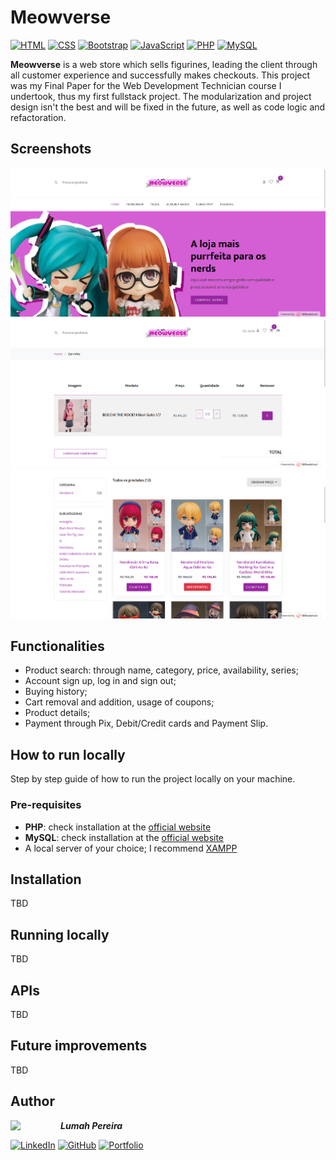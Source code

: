 # Meowverse
[![HTML](https://img.shields.io/badge/HTML-%23E34F26.svg?logo=html5&logoColor=white)](#)
[![CSS](https://img.shields.io/badge/CSS-1572B6?logo=css3&logoColor=fff)](#)
[![Bootstrap](https://img.shields.io/badge/Bootstrap-7952B3?logo=bootstrap&logoColor=fff)](#)
[![JavaScript](https://img.shields.io/badge/JavaScript-F7DF1E?logo=javascript&logoColor=000)](#)
[![PHP](https://img.shields.io/badge/php-%23777BB4.svg?&logo=php&logoColor=white)](#)
[![MySQL](https://img.shields.io/badge/MySQL-4479A1?logo=mysql&logoColor=fff)](#)

**Meowverse** is a web store which sells figurines, leading the client through all customer experience and successfully makes checkouts. This project was my Final Paper for the Web Development Technician course I undertook, thus my first fullstack project. The modularization and project design isn't the best and will be fixed in the future, as well as code logic and refactoration. 

## Screenshots
![Home](./screenshots/1.png)
![Products](./screenshots/2.png)
![Cart](./screenshots/3.png)

## Functionalities
- Product search: through name, category, price, availability, series;
- Account sign up, log in and sign out;
- Buying history;
- Cart removal and addition, usage of coupons;
- Product details;
- Payment through Pix, Debit/Credit cards and Payment Slip.

## How to run locally
Step by step guide of how to run the project locally on your machine.

### Pre-requisites
- **PHP**: check installation at the [official website](https://www.php.net/manual/en/install.php)
- **MySQL**: check installation at the [official website](https://dev.mysql.com/downloads/installer/)
- A local server of your choice; I recommend [XAMPP](https://www.apachefriends.org/pt_br/download.html)

## Installation
TBD

## Running locally
TBD

## APIs
TBD

## Future improvements
TBD

## Author
<img src="https://github.com/lumahloi.png" width="80" align="left"/>

***Lumah Pereira***


[![LinkedIn](https://custom-icon-badges.demolab.com/badge/LinkedIn-0A66C2?logo=linkedin-white&logoColor=fff)](https://www.linkedin.com/in/lumah-pereira) [![GitHub](https://img.shields.io/badge/GitHub-%23121011.svg?logo=github&logoColor=white)](https://www.github.com/lumahloi) [![Portfolio](https://img.shields.io/badge/Portfolio-D47CBC.svg?logo=vercel&logoColor=white)](https://www.lumah-pereira.vercel.app)
